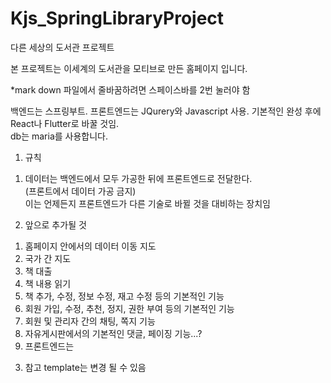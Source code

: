 # Kjs_SpringLibraryProject
다른 세상의 도서관 프로젝트 


본 프로젝트는 이세계의 도서관을 모티브로 만든 홈페이지 입니다.

*mark down 파일에서 줄바꿈하려면 스페이스바를 2번 눌러야 함

백엔드는 스프링부트.
프론트엔드는 JQurery와 Javascript 사용. 기본적인 완성 후에 React나 Flutter로 바꿀 것임.  
db는 maria를 사용합니다.
  
1. 규칙 
1) 데이터는 백엔드에서 모두 가공한 뒤에 프론트엔드로 전달한다.  
(프론트에서 데이터 가공 금지)  
이는 언제든지 프론트엔드가 다른 기술로 바뀔 것을 대비하는 장치임  

2. 앞으로 추가될 것
1) 홈페이지 안에서의 데이터 이동 지도
2) 국가 간 지도
3) 책 대출 
4) 책 내용 읽기
5) 책 추가, 수정, 정보 수정, 재고 수정 등의 기본적인 기능
6) 회원 가입, 수정, 추천, 정지, 권한 부여 등의 기본적인 기능
7) 회원 및 관리자 간의 채팅, 쪽지 기능
8) 자유게시판에서의 기본적인 댓글, 페이징 기능...?
9) 프론트엔드는 


3. 참고
template는 변경 될 수 있음
